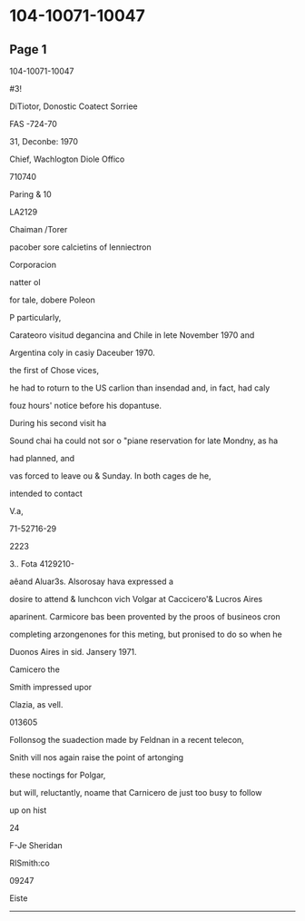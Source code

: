 # 104-10071-10047

## Page 1

104-10071-10047

#3!

DiTiotor, Donostic Coatect Sorriee

FAS -724-70

31, Deconbe: 1970

Chief, Wachlogton Diole Offico

710740

Paring & 10

LA2129

Chaiman /Torer

pacober sore calcietins of lenniectron

Corporacion

natter ol

for tale, dobere Poleon

P particularly,

Carateoro visitud degancina and Chile in lete November 1970 and

Argentina coly in casiy Daceuber 1970.

the first of Chose vices,

he had to roturn to the US carlion than insendad and, in fact, had caly

fouz hours' notice before his dopantuse.

During his second visit ha

Sound chai ha could not sor o "piane reservation for late Mondny, as ha

had planned, and

vas forced to leave ou & Sunday. In both cages de he,

intended to contact

V.a,

71-52716-29

2223

3.. Fota 4129210-

aêand Aluar3s. Alsorosay hava expressed a

dosire to attend & lunchcon vich Volgar at Caccicero'& Lucros Aires

aparinent. Carmicore bas been provented by the proos of busineos cron

completing arzongenones for this meting, but pronised to do so when he

Duonos Aires in sid. Jansery 1971.

Camicero the

Smith impressed upor

Clazia, as vell.

013605

Follonsog the suadection made by Feldnan in a recent telecon,

Snith vill nos again raise the point of artonging

these noctings for Polgar,

but will, reluctantly, noame that Carnicero de just too busy to follow

up on hist

24

F-Je Sheridan

RISmith:co

09247

Eiste

---


